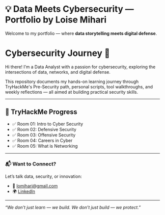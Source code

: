 # 💡 Data Meets Cybersecurity — Portfolio by Loise Mihari

Welcome to my portfolio — where **data storytelling meets digital defense**.

# Cybersecurity Journey 🚀

Hi there! I'm a Data Analyst with a passion for cybersecurity, exploring the intersections of data, networks, and digital defense.

This repository documents my hands-on learning journey through TryHackMe's Pre-Security path, personal scripts, tool walkthroughs, and weekly reflections — all aimed at building practical security skills.

---

## 📘 TryHackMe Progress
- ✅ Room 01: Intro to Cyber Security
- ✅ Room 02: Defensive Security
- ✅ Room 03: Offensive Security
- ✅ Room 04: Careers in Cyber
- ✅ Room 05: What is Networking
---

### 📬 Want to Connect?
Let’s talk data, security, or innovation:
- 📧 lomihari@gmail.com
- 🌍 [LinkedIn](https://www.linkedin.com/in/loise-mihari)

---

_“We don’t just learn — we build. We don’t just build — we protect.”_

